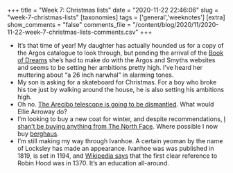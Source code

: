 +++
title = "Week 7: Christmas lists"
date = "2020-11-22 22:46:06"
slug = "week-7-christmas-lists"
[taxonomies]
tags = ['general','weeknotes']
[extra]
show_comments = "false"
comments_file = "/content/blog/2020/11/2020-11-22-week-7-christmas-lists-comments.csv"
+++

- It’s that time of year! My daughter has actually hounded us for a copy of the Argos catalogue to look through, but pending the arrival of the [Book of Dreams](http://argosbookofdreams.co.uk) she’s had to make do with the Argos and Smyths websites and seems to be setting her ambitions pretty high. I’ve heard her muttering about “a 26 inch narwhal” in alarming tones.
- My son is asking for a skateboard for Christmas. For a boy who broke his toe just by walking around the house, he is also setting his ambitions high.
- Oh no. [The Arecibo telescope is going to be dismantled](https://www.sciencemag.org/news/2020/11/famed-arecibo-telescope-brink-collapse-will-be-dismantled). What would Ellie Arroway do?
- I’m looking to buy a new coat for winter, and despite recommendations, [I shan’t be buying anything from The North Face](https://wikimediafoundation.org/news/2019/05/29/lets-talk-about-the-north-face-defacing-wikipedia/). Where possible I now buy [berghaus](https://www.berghaus.com/).
- I’m still making my way through Ivanhoe. A certain yeoman by the name of Locksley has made an appearance. Ivanhoe was was published in 1819, is set in 1194, and [Wikipedia says](https://en.wikipedia.org/wiki/Robin_Hood) that the first clear reference to Robin Hood was in 1370. It’s an education all-around.
